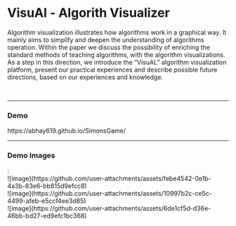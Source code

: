 <h1>VisuAl - Algorith Visualizer </h1>


Algorithm visualization illustrates how algorithms work in a graphical way. It mainly aims to simplify and deepen the understanding of algorithms operation. Within the paper we discuss the possibility of enriching the standard methods of teaching algorithms, with the algorithm visualizations. As a step in this direction, we introduce the “VisuAL” algorithm visualization platform, present our practical experiences and describe possible future directions, based on our experiences and knowledge.

<br>
<hr>

<h3>Demo</h3>
https://abhay619.github.io/SimonsGame/

<br>
<hr>

<h3>Demo Images</h3>:
<br>
![image](https://github.com/user-attachments/assets/febe4542-0e1b-4a3b-83e6-bb815d9efcc8)
<br>
![image](https://github.com/user-attachments/assets/10997b2c-ce5c-4499-afeb-e5ccf4ee3d85)
<br>
![image](https://github.com/user-attachments/assets/6de1cf5d-d36e-46bb-bd27-ed9efc1bc368)

